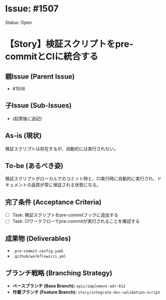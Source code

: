 # Issue: #1507
Status: Open
# 【Story】検証スクリプトをpre-commitとCIに統合する

## 親Issue (Parent Issue)
- #1506

## 子Issue (Sub-Issues)
- (起票後に追記)

## As-is (現状)
検証スクリプトは存在するが、自動的には実行されない。

## To-be (あるべき姿)
検証スクリプトがローカルでのコミット時と、CI実行時に自動的に実行され、ドキュメントの品質が常に保証される状態になる。

## 完了条件 (Acceptance Criteria)
- [ ] Task: 検証スクリプトをpre-commitフックに追加する
- [ ] Task: CIワークフローでpre-commitが実行されることを確認する

## 成果物 (Deliverables)
- `.pre-commit-config.yaml`
- `.github/workflows/ci.yml`

## ブランチ戦略 (Branching Strategy)
- **ベースブランチ (Base Branch):** `epic/implement-adr-012`
- **作業ブランチ (Feature Branch):** `story/integrate-doc-validation-script`
